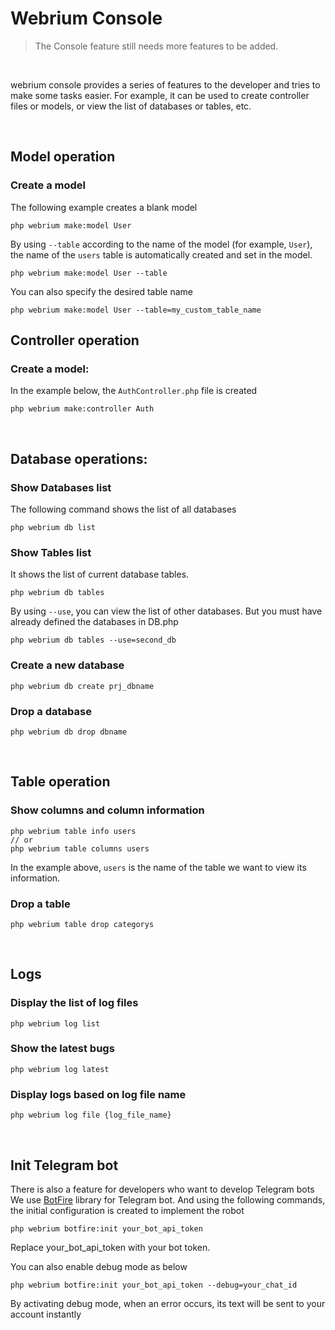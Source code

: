 # Webrium Console

> The Console feature still needs more features to be added.

<br>

webrium console provides a series of features to the developer and tries to make some tasks easier. For example, it can be used to create controller files or models, or view the list of databases or tables, etc.

<br>

## Model operation

### Create a model

The following example creates a blank model
```
php webrium make:model User
```

By using `--table` according to the name of the model (for example, `User`), the name of the `users` table is automatically created and set in the model.

```
php webrium make:model User --table
```

You can also specify the desired table name

```
php webrium make:model User --table=my_custom_table_name
```

## Controller operation


### Create a model:
In the example below, the `AuthController.php` file is created

```
php webrium make:controller Auth
```

<br>

## Database operations:

### Show Databases list

The following command shows the list of all databases

```
php webrium db list
```

### Show Tables list

It shows the list of current database tables. 

```
php webrium db tables
```
By using `--use`, you can view the list of other databases. But you must have already defined the databases in DB.php
```
php webrium db tables --use=second_db
```

### Create a new database
```
php webrium db create prj_dbname
```

### Drop a database

```
php webrium db drop dbname
```

<br>


## Table operation

### Show columns and column information
```
php webrium table info users
// or
php webrium table columns users
```
In the example above, `users` is the name of the table we want to view its information.

### Drop a table

```
php webrium table drop categorys
```

<br>

## Logs

### Display the list of log files

```
php webrium log list
```

### Show the latest bugs

```
php webrium log latest
```

### Display logs based on log file name

```
php webrium log file {log_file_name}
```

<br>

## Init Telegram bot
There is also a feature for developers who want to develop Telegram bots
We use [BotFire](github.com/botfire/botfire/) library for Telegram bot. And using the following commands, the initial configuration is created to implement the robot

```
php webrium botfire:init your_bot_api_token
```
Replace your_bot_api_token with your bot token.

You can also enable debug mode as below

```
php webrium botfire:init your_bot_api_token --debug=your_chat_id
```
By activating debug mode, when an error occurs, its text will be sent to your account instantly

